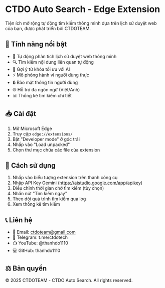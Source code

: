 # CTDO Auto Search - Edge Extension

Tiện ích mở rộng tự động tìm kiếm thông minh dựa trên lịch sử duyệt web của bạn, được phát triển bởi CTDOTEAM.

## 🌟 Tính năng nổi bật

- 🤖 Tự động phân tích lịch sử duyệt web thông minh
- 🔍 Tìm kiếm nội dung liên quan tự động
- 🎯 Gợi ý từ khóa tối ưu với AI
- ⚡ Mô phỏng hành vi người dùng thực
- 🔒 Bảo mật thông tin người dùng
- 🌐 Hỗ trợ đa ngôn ngữ (Việt/Anh)
- 📊 Thống kê tìm kiếm chi tiết

## 📥 Cài đặt

1. Mở Microsoft Edge
2. Truy cập `edge://extensions/`
3. Bật "Developer mode" ở góc trái
4. Nhấp vào "Load unpacked"
5. Chọn thư mục chứa các file của extension

## 🚀 Cách sử dụng

1. Nhấp vào biểu tượng extension trên thanh công cụ
2. Nhập API Key Gemini (https://aistudio.google.com/app/apikey)
3. Điều chỉnh thời gian chờ tìm kiếm (tùy chọn)
4. Nhấn nút "Tìm kiếm ngay"
5. Theo dõi quá trình tìm kiếm qua log
6. Xem thống kê tìm kiếm

## 📞 Liên hệ

- 📧 Email: ctdoteam@gmail.com
- 📱 Telegram: t.me/ctdotech
- 📺 YouTube: @thanhdo1110
- 💻 GitHub: thanhdo1110

## ⚖️ Bản quyền

© 2025 CTDOTEAM - CTDO Auto Search. All rights reserved. 